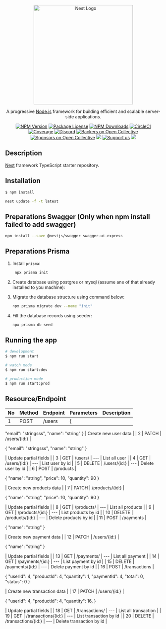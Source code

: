 <p align="center">
  <a href="http://nestjs.com/" target="blank"><img src="https://nestjs.com/img/logo_text.svg" width="320" alt="Nest Logo" /></a>
</p>

[circleci-image]: https://img.shields.io/circleci/build/github/nestjs/nest/master?token=abc123def456
[circleci-url]: https://circleci.com/gh/nestjs/nest

  <p align="center">A progressive <a href="http://nodejs.org" target="_blank">Node.js</a> framework for building efficient and scalable server-side applications.</p>
    <p align="center">
<a href="https://www.npmjs.com/~nestjscore" target="_blank"><img src="https://img.shields.io/npm/v/@nestjs/core.svg" alt="NPM Version" /></a>
<a href="https://www.npmjs.com/~nestjscore" target="_blank"><img src="https://img.shields.io/npm/l/@nestjs/core.svg" alt="Package License" /></a>
<a href="https://www.npmjs.com/~nestjscore" target="_blank"><img src="https://img.shields.io/npm/dm/@nestjs/common.svg" alt="NPM Downloads" /></a>
<a href="https://circleci.com/gh/nestjs/nest" target="_blank"><img src="https://img.shields.io/circleci/build/github/nestjs/nest/master" alt="CircleCI" /></a>
<a href="https://coveralls.io/github/nestjs/nest?branch=master" target="_blank"><img src="https://coveralls.io/repos/github/nestjs/nest/badge.svg?branch=master#9" alt="Coverage" /></a>
<a href="https://discord.gg/G7Qnnhy" target="_blank"><img src="https://img.shields.io/badge/discord-online-brightgreen.svg" alt="Discord"/></a>
<a href="https://opencollective.com/nest#backer" target="_blank"><img src="https://opencollective.com/nest/backers/badge.svg" alt="Backers on Open Collective" /></a>
<a href="https://opencollective.com/nest#sponsor" target="_blank"><img src="https://opencollective.com/nest/sponsors/badge.svg" alt="Sponsors on Open Collective" /></a>
  <a href="https://paypal.me/kamilmysliwiec" target="_blank"><img src="https://img.shields.io/badge/Donate-PayPal-ff3f59.svg"/></a>
    <a href="https://opencollective.com/nest#sponsor"  target="_blank"><img src="https://img.shields.io/badge/Support%20us-Open%20Collective-41B883.svg" alt="Support us"></a>
  <a href="https://twitter.com/nestframework" target="_blank"><img src="https://img.shields.io/twitter/follow/nestframework.svg?style=social&label=Follow"></a>
</p>
  <!--[![Backers on Open Collective](https://opencollective.com/nest/backers/badge.svg)](https://opencollective.com/nest#backer)
  [![Sponsors on Open Collective](https://opencollective.com/nest/sponsors/badge.svg)](https://opencollective.com/nest#sponsor)-->

## Description

[Nest](https://github.com/nestjs/nest) framework TypeScript starter repository.

## Installation

```bash
$ npm install
```

```bash
nest update -f -t latest
```

## Preparations Swagger (Only when npm install failed to add swagger)
```bash
npm install --save @nestjs/swagger swagger-ui-express
```


## Preparations Prisma

1. Install `prisma`:

    ```bash
     npx prisma init
    ```

2. Create database using postgres or mysql (assume ane of that already installed to you machine):

3. Migrate the database structure using command below:

    ```bash
    npx prisma migrate dev --name "init"
    ```

4. Fill the database records using seeder:

    ```bash
    npx prisma db seed
    ```


## Running the app

```bash
# development
$ npm run start

# watch mode
$ npm run start:dev

# production mode
$ npm run start:prod

```

## Resource/Endpoint

| No | Method | Endpoint | Parameters | Description |
| --- | --- | --- | --- | --- |
| 1 | POST | /users | {
  "email": "stringsss",
  "name": "string"
} | Create new user data |
| 2 | PATCH | /users/{id:} | 

{
  "email": "stringsss",
  "name": "string"
}

 | Update partial fields |
| 3 | GET | /users/ | --- | List all user |
| 4 | GET | /users/{id:} | --- | List user by id |
| 5 | DELETE | /users/{id:} | --- | Delete user by id |
| 6 | POST | /products | 

{
  "name": "string",
  "price": 10,
  "quantity": 90
}

 | Create new products data |
| 7 | PATCH | /products/{id:} | 

{
  "name": "string",
  "price": 10,
  "quantity": 90
}

 | Update partial fields |
| 8 | GET | /products/ | --- | List all products |
| 9 | GET | /products/{id:} | --- | List products by id |
| 10 | DELETE | /products/{id:} | --- | Delete products by id |
| 11 | POST | /payments | 

{
  "name": "string"
}

 | Create new payment data |
| 12 | PATCH | /users/{id:} | 

{
  "name": "string"
}

 | Update partial fields |
| 13 | GET | /payments/ | --- | List all payment |
| 14 | GET | /payments/{id:} | --- | List payment by id |
| 15 | DELETE | /payments/{id:} | --- | Delete payment by id |
| 16 | POST | /transactions | 

{
  "userId": 4,
  "productId": 4,
  "quantity": 1,
  "paymentId": 4,
  "total": 0,
  "status": 0
}

 | Create new transaction data |
| 17 | PATCH | /users/{id:} | 

{
  "userId": 4,
  "productId": 4,
  "quantity": 16,
}
  
 | Update partial fields |
| 18 | GET | /transactions/ | --- | List all transaction |
| 19 | GET | /transactions/{id:} | --- | List transaction by id |
| 20 | DELETE | /transactions/{id:} | --- | Delete transaction by id |


<!-- ## Test

```bash
# unit tests
$ npm run test

# e2e tests
$ npm run test:e2e

# test coverage
$ npm run test:cov
``` -->


<!-- npm i -D prisma

You can initialize Prisma inside your project by running:

npx prisma init

npx prisma migrate dev --name "init"

npx prisma db seed

npx nest generate module prisma
npx nest generate service prisma

nest update -f -t latest

npm install --save @nestjs/swagger swagger-ui-express

npx nest generate resource articles

The @ApiProperty decorators are required to make the class properties visible to the SwaggerModule. More information about this is available in the NestJS docs.


npm install class-validator class-transformer
 -->
